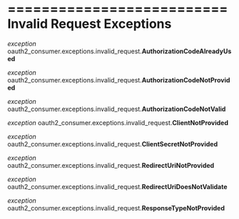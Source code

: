 ==========================
Invalid Request Exceptions
==========================

*exception* oauth2_consumer.exceptions.invalid_request.<strong>AuthorizationCodeAlreadyUsed</strong>

*exception* oauth2_consumer.exceptions.invalid_request.<strong>AuthorizationCodeNotProvided</strong>

*exception* oauth2_consumer.exceptions.invalid_request.<strong>AuthorizationCodeNotValid</strong>

*exception* oauth2_consumer.exceptions.invalid_request.<strong>ClientNotProvided</strong>

*exception* oauth2_consumer.exceptions.invalid_request.<strong>ClientSecretNotProvided</strong>

*exception* oauth2_consumer.exceptions.invalid_request.<strong>RedirectUriNotProvided</strong>

*exception* oauth2_consumer.exceptions.invalid_request.<strong>RedirectUriDoesNotValidate</strong>

*exception* oauth2_consumer.exceptions.invalid_request.<strong>ResponseTypeNotProvided</strong>